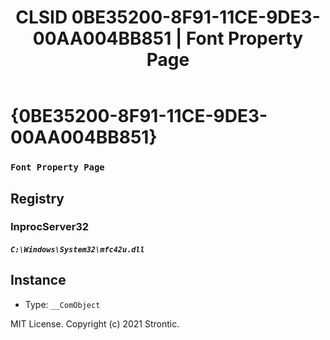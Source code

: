 ﻿---
title: "CLSID 0BE35200-8F91-11CE-9DE3-00AA004BB851 | Font Property Page"
excerpt: What is COM-Object CLSID 0BE35200-8F91-11CE-9DE3-00AA004BB851?
---

# {0BE35200-8F91-11CE-9DE3-00AA004BB851}

### `Font Property Page`

## Registry


### InprocServer32

##### `C:\Windows\System32\mfc42u.dll`

## Instance

* Type: `__ComObject`

MIT License. Copyright (c) 2021 Strontic.


